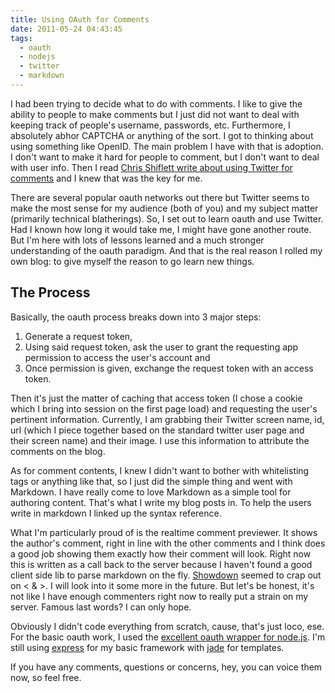 ```yaml
---
title: Using OAuth for Comments
date: 2011-05-24 04:43:45
tags:
  - oauth
  - nodejs
  - twitter
  - markdown
---
```

I had been trying to decide what to do with comments. I like to give the ability to people to make comments but I just did not want to deal with keeping track of people's username, passwords, etc. Furthermore, I absolutely abhor CAPTCHA or anything of the sort. I got to thinking about using something like OpenID. The main problem I have with that is adoption. I don't want to make it hard for people to comment, but I don't want to deal with user info. Then I read [Chris Shiflett write about using Twitter for comments](http://shiflett.org/blog/2011/mar/using-twitter-for-comments) and I knew that was the key for me.

There are several popular oauth networks out there but Twitter seems to make the most sense for my audience (both of you) and my subject matter (primarily technical blatherings). So, I set out to learn oauth and use Twitter. Had I known how long it would take me, I might have gone another route. But I'm here with lots of lessons learned and a much stronger understanding of the oauth paradigm. And that is the real reason I rolled my own blog: to give myself the reason to go learn new things.

## The Process
Basically, the oauth process breaks down into 3 major steps:

1. Generate a request token,
2. Using said request token, ask the user to grant the requesting app permission to access the user's account and
3. Once permission is given, exchange the request token with an access token.

Then it's just the matter of caching that access token (I chose a cookie which I bring into session on the first page load) and requesting the user's pertinent information. Currently, I am grabbing their Twitter screen name, id, url (which I piece together based on the standard twitter user page and their screen name) and their image. I use this information to attribute the comments on the blog.

As for comment contents, I knew I didn't want to bother with whitelisting tags or anything like that, so I just did the simple thing and went with Markdown. I have really come to love Markdown as a simple tool for authoring content. That's what I write my blog posts in. To help the users write in markdown I linked up the syntax reference.

What I'm particularly proud of is the realtime comment previewer. It shows the author's comment, right in line with the other comments and I think does a good job showing them exactly how their comment will look. Right now this is written as a call back to the server because I haven't found a good client side lib to parse markdown on the fly. [Showdown](https://github.com/coreyti/showdown) seemed to crap out on &lt; &amp; &gt;. I will look into it some more in the future. But let's be honest, it's not like I have enough commenters right now to really put a strain on my server. Famous last words? I can only hope.

Obviously I didn't code everything from scratch, cause, that's just loco, ese. For the basic oauth work, I used the [excellent oauth wrapper for node.js](https://github.com/ciaranj/node-oauth). I'm still using [express](http://expressjs.com/) for my basic framework with [jade](http://jade-lang.com/) for templates.

If you have any comments, questions or concerns, hey, you can voice them now, so feel free.
